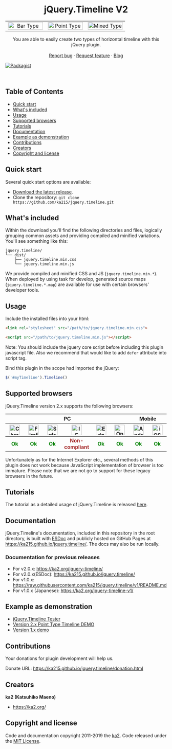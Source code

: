 <p align="center">
  <h1 align="center">jQuery.Timeline V2</h3>

  <table border="0">
    <tr>
    <td width="33%" align="center"><img src="https://ka215.github.io/jquery.timeline/imgs/jquery.timeline_v2_bar.png" width="100%" alt="Bar Type" /></td>
    <td width="33%" align="center"><img src="https://ka215.github.io/jquery.timeline/imgs/jquery.timeline_v2_point.png" width="100%" alt="Point Type" /></td>
    <td width="33%" align="center"><img src="https://ka215.github.io/jquery.timeline/imgs/jquery.timeline_v2_mixed.png" width="100%" alt="Mixed Type" /></td>
    </tr>
  </table>

  <p align="center">
    You are able to easily create two types of horizontal timeline with this jQuery plugin.
    <br>
    <br>
    <a href="https://github.com/ka215/jquery.timeline/issues/new?template=bug_report.md">Report bug</a>
    ·
    <a href="https://github.com/ka215/jquery.timeline/issues/new?template=feature_request.md">Request feature</a>
    ·
    <a href="https://ka2.org/">Blog</a>
  </p>
</p>

[![Packagist](https://img.shields.io/packagist/l/doctrine/orm.svg)](https://raw.githubusercontent.com/ka215/jquery.timeline/master/LICENSE)

<br>

## Table of Contents

- [Quick start](#quick-start)
- [What's included](#whats-included)
- [Usage](#usage)
- [Supported browsers](#supported-browsers)
- [Tutorials](#tutorials)
- [Documentation](#documentation)
- [Example as demonstration](#example-as-demonstration)
- [Contributions](#contributions)
- [Creators](#creators)
- [Copyright and license](#copyright-and-license)

## Quick start

Several quick start options are available:

<!-- - npm: `npm i jquery-timeline` -->
<!-- - bower: `bower install jquery-timeline` -->

- [Download the latest release](https://github.com/ka215/jquery.timeline/releases/download/v2.0.0b1/jquery.timeline.v2.0.0b1.zip).
- Clone the repository: `git clone https://github.com/ka215/jquery.timeline.git`


## What's included

Within the download you'll find the following directories and files, logically grouping common assets and providing compiled and minified variations. You'll see something like this:

```
jquery.timeline/
└── dist/
    ├── jquery.timeline.min.css
    └── jquery.timeline.min.js
```

We provide compiled and minified CSS and JS (`jquery.timeline.min.*`).
When deployed by using task for develop, generated source maps (`jquery.timeline.*.map`) are available for use with certain browsers' developer tools.


## Usage

Include the installed files into your html:

```HTML
<link rel="stylesheet" src="/path/to/jquery.timeline.min.css">

<script src="/path/to/jquery.timeline.min.js"></script>
```

Note: You should include the jquery core script before including this plugin javascript file. Also we recommend that would like to add `defer` attribute into script tag.

Bind this plugin in the scope had imported the jQuery:

```JavaScript
$('#myTimeline').Timeline()
```


## Supported browsers

jQuery.Timeline version 2.x supports the following browsers:

<table>
<thead>
<tr>
<th colspan="6">PC</th>
<th colspan="2">Mobile</th>
</tr>
<tr>
<th width="12.5%" align="center"><img src="https://github.com/ka215/jquery.timeline/blob/develop/docs/imgs/chrome-brands.svg" width="32" alt="Chrome" /></th>
<th width="12.5%" align="center"><img src="https://github.com/ka215/jquery.timeline/blob/develop/docs/imgs/firefox-brands.svg" width="32" alt="Firefox" /></th>
<th width="12.5%" align="center"><img src="https://github.com/ka215/jquery.timeline/blob/develop/docs/imgs/safari-brands.svg" width="32" alt="Safari" /></th>
<th width="12.5%" align="center"><img src="https://github.com/ka215/jquery.timeline/blob/develop/docs/imgs/internet-explorer-brands.svg" width="32" alt="IE" /></th>
<th width="12.5%" align="center"><img src="https://github.com/ka215/jquery.timeline/blob/develop/docs/imgs/edge-brands.svg" width="32" alt="Edge" /></th>
<th width="12.5%" align="center"><img src="https://github.com/ka215/jquery.timeline/blob/develop/docs/imgs/opera-brands.svg" width="32" alt="Opera" /></th>
<th width="12.5%" align="center"><img src="https://github.com/ka215/jquery.timeline/blob/develop/docs/imgs/android-brands.svg" width="32" alt="Android" /></th>
<th width="12.5%" align="center"><img src="https://github.com/ka215/jquery.timeline/blob/develop/docs/imgs/safari-brands.svg" width="32" alt="iOS Safari" /></th>
</tr>
</thead>
<tbody>
<tr>
<td name="PC:Chrome" align="center"><b style="color:green">Ok</b></td>
<td name="PC:Firefox" align="center"><b style="color:green">Ok</b></td>
<td name="PC:Safari" align="center"><b style="color:green">Ok</b></td>
<td name="PC:IE" align="center"><b style="color:brown">Non-compliant</b></td>
<td name="PC:Edge" align="center"><b style="color:green">Ok</b></td>
<td name="PC:Opera" align="center"><b style="color:green">Ok</b></td>
<td name="MP:Android" align="center"><b style="color:green">Ok</b></td>
<td name="MP:iOS Safari" align="center"><b style="color:green">Ok</b></td>
</tr>
</tbody>
</table>

Unfortunately as for the Internet Explorer etc., several methods of this plugin does not work because JavaScript implementation of browser is too immature. Please note that we are not go to support for these legacy browsers in the future.


## Tutorials

The tutorial as a detailed usage of jQuery.Timeline is released [here](https://ka2.org/jquery-timeline/).


## Documentation

jQuery.Timeline's documentation, included in this repository in the root directory, is built with [ESDoc](https://esdoc.org/) and publicly hosted on GitHub Pages at <https://ka215.github.io/jquery.timeline/>. The docs may also be run locally.


### Documentation for previous releases

- For v2.0.x: <https://ka2.org/jquery-timeline/>
- For v2.0.x(ESDoc): <https://ka215.github.io/jquery.timeline/>
- For v1.0.x: <https://raw.githubusercontent.com/ka215/jquery.timeline/v1/README.md>
- For v1.0.x (Japanese): <https://ka2.org/jquery-timeline-v1/>

## Example as demonstration

- [jQuery.Timeline Tester](https://ka2.org/jqtl-v2/)
- [Version 2.x Point Type Timeline DEMO](https://ka2.org/jqtl-v2/demo1.php)
- [Version 1.x demo](https://ka2.org/jqtl-v1/)

## Contributions

Your donations for plugin development will help us.

Donate URL: <https://ka215.github.io/jquery.timeline/donation.html>


## Creators

**ka2 (Katsuhiko Maeno)**

- <https://ka2.org/>

## Copyright and license

Code and documentation copyright 2011-2019 the [ka2](https://ka2.org/). Code released under the [MIT License](https://raw.githubusercontent.com/ka215/jquery.timeline/master/LICENSE).

